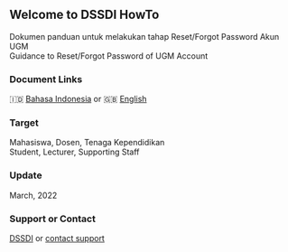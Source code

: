 ## Welcome to DSSDI HowTo
Dokumen panduan untuk melakukan tahap Reset/Forgot Password Akun UGM<br/>
Guidance to Reset/Forgot Password of UGM Account  


### Document Links
🇮🇩 [Bahasa Indonesia](bahasa.md) or 🇬🇧 [English](english.md)

### Target
Mahasiswa, Dosen, Tenaga Kependidikan<br/>
Student, Lecturer, Supporting Staff

### Update
March, 2022

### Support or Contact
[DSSDI](https://dssdi.ugm.ac.id) or [contact support](dssdi@ugm.ac.id)



